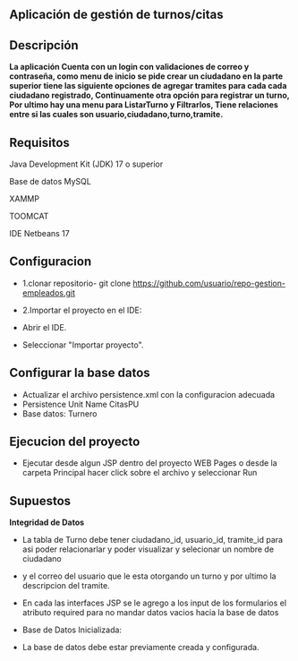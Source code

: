 ## Aplicación de gestión de turnos/citas

## Descripción

**La aplicación Cuenta con un login con validaciones de correo y contraseña, como menu de inicio se pide crear un ciudadano en la parte superior tiene las siguiente opciones de agregar tramites para cada 
cada ciudadano registrado, Continuamente otra opción para registrar un turno, Por ultimo hay una menu para ListarTurno y Filtrarlos, Tiene relaciones entre si las cuales son usuario,ciudadano,turno,tramite.**

## Requisitos

Java Development Kit (JDK) 17 o superior

Base de datos MySQL

XAMMP

TOOMCAT

IDE Netbeans 17

## Configuracion

- 1.clonar repositorio-
 git clone https://github.com/usuario/repo-gestion-empleados.git
- 2.Importar el proyecto en el IDE:
- Abrir el IDE.

- Seleccionar "Importar proyecto".

## Configurar la base datos
- Actualizar el archivo persistence.xml con la configuracion adecuada
- Persistence Unit Name CitasPU
- Base datos: Turnero


## Ejecucion del proyecto
- Ejecutar desde algun JSP dentro del proyecto WEB Pages o desde la carpeta Principal hacer click sobre el archivo y seleccionar Run


## Supuestos

**Integridad de Datos**

- La tabla de Turno debe tener ciudadano_id, usuario_id, tramite_id para asi poder relacionarlar y poder visualizar y selecionar un nombre de ciudadano
- y el correo del usuario que le esta otorgando un turno y por ultimo la descripcion del tramite.

- En cada las interfaces JSP se le agrego a los input de los formularios el atributo required para no mandar datos vacios hacia la base de datos

- Base de Datos Inicializada:

- La base de datos debe estar previamente creada y configurada.

